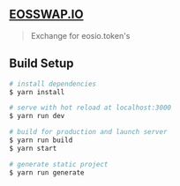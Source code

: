 ## [EOSSWAP.IO](https://eosswap.io)

> Exchange for eosio.token's

## Build Setup

``` bash
# install dependencies
$ yarn install

# serve with hot reload at localhost:3000
$ yarn run dev

# build for production and launch server
$ yarn run build
$ yarn start

# generate static project
$ yarn run generate
```
